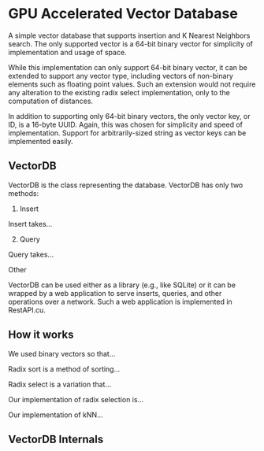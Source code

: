 # GPU Accelerated Vector Database

A simple vector database that supports insertion and K Nearest Neighbors search. The only supported vector is a 64-bit binary vector for simplicity of implementation and usage of space.

While this implementation can only support 64-bit binary vector, it can be extended to support any vector type, including vectors of non-binary elements such as floating point values. Such an extension would not require any alteration to the existing radix select implementation, only to the computation of distances.

In addition to supporting only 64-bit binary vectors, the only vector key, or ID, is a 16-byte UUID. Again, this was chosen for simplicity and speed of implementation. Support for arbitrarily-sized string as vector keys can be implemented easily.

## VectorDB

VectorDB is the class representing the database. VectorDB has only two methods:

1. Insert

Insert takes...

2. Query

Query takes...

Other 

VectorDB can be used either as a library (e.g., like SQLite) or it can be wrapped by a web application to serve inserts, queries, and other operations over a network. Such a web application is implemented in RestAPI.cu. 

## How it works

We used binary vectors so that...

Radix sort is a method of sorting...

Radix select is a variation that...

Our implementation of radix selection is...

Our implementation of kNN... 

## VectorDB Internals


